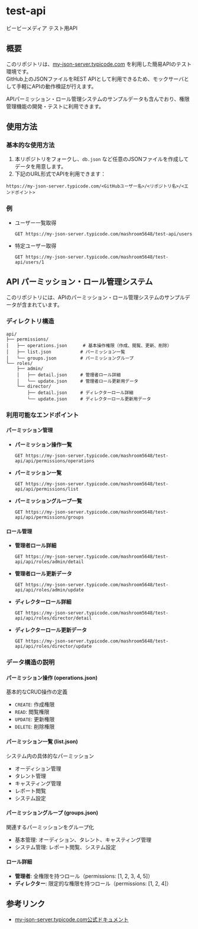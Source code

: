 # test-api

ビービーメディア テスト用API

## 概要

このリポジトリは、[my-json-server.typicode.com](https://my-json-server.typicode.com/) を利用した簡易APIのテスト環境です。  
GitHub上のJSONファイルをREST APIとして利用できるため、モックサーバとして手軽にAPIの動作検証が行えます。

APIパーミッション・ロール管理システムのサンプルデータも含んでおり、権限管理機能の開発・テストに利用できます。

## 使用方法

### 基本的な使用方法

1. 本リポジトリをフォークし、`db.json` など任意のJSONファイルを作成してデータを用意します。
2. 下記のURL形式でAPIを利用できます：

```
https://my-json-server.typicode.com/<GitHubユーザー名>/<リポジトリ名>/<エンドポイント>
```

### 例

- ユーザー一覧取得

  ```
  GET https://my-json-server.typicode.com/mashroom5648/test-api/users
  ```

- 特定ユーザー取得

  ```
  GET https://my-json-server.typicode.com/mashroom5648/test-api/users/1
  ```

## API パーミッション・ロール管理システム

このリポジトリには、APIのパーミッション・ロール管理システムのサンプルデータが含まれています。

### ディレクトリ構造

```
api/
├── permissions/
│   ├── operations.json      # 基本操作権限（作成、閲覧、更新、削除）
│   ├── list.json           # パーミッション一覧
│   └── groups.json         # パーミッショングループ
└── roles/
    ├── admin/
    │   ├── detail.json     # 管理者ロール詳細
    │   └── update.json     # 管理者ロール更新用データ
    └── director/
        ├── detail.json     # ディレクターロール詳細
        └── update.json     # ディレクターロール更新用データ
```

### 利用可能なエンドポイント

#### パーミッション管理

- **パーミッション操作一覧**
  ```
  GET https://my-json-server.typicode.com/mashroom5648/test-api/api/permissions/operations
  ```

- **パーミッション一覧**
  ```
  GET https://my-json-server.typicode.com/mashroom5648/test-api/api/permissions/list
  ```

- **パーミッショングループ一覧**
  ```
  GET https://my-json-server.typicode.com/mashroom5648/test-api/api/permissions/groups
  ```

#### ロール管理

- **管理者ロール詳細**
  ```
  GET https://my-json-server.typicode.com/mashroom5648/test-api/api/roles/admin/detail
  ```

- **管理者ロール更新データ**
  ```
  GET https://my-json-server.typicode.com/mashroom5648/test-api/api/roles/admin/update
  ```

- **ディレクターロール詳細**
  ```
  GET https://my-json-server.typicode.com/mashroom5648/test-api/api/roles/director/detail
  ```

- **ディレクターロール更新データ**
  ```
  GET https://my-json-server.typicode.com/mashroom5648/test-api/api/roles/director/update
  ```

### データ構造の説明

#### パーミッション操作 (operations.json)
基本的なCRUD操作の定義
- `CREATE`: 作成権限
- `READ`: 閲覧権限
- `UPDATE`: 更新権限
- `DELETE`: 削除権限

#### パーミッション一覧 (list.json)
システム内の具体的なパーミッション
- オーディション管理
- タレント管理
- キャスティング管理
- レポート閲覧
- システム設定

#### パーミッショングループ (groups.json)
関連するパーミッションをグループ化
- 基本管理: オーディション、タレント、キャスティング管理
- システム管理: レポート閲覧、システム設定

#### ロール詳細
- **管理者**: 全権限を持つロール（permissions: [1, 2, 3, 4, 5]）
- **ディレクター**: 限定的な権限を持つロール（permissions: [1, 2, 4]）

## 参考リンク

- [my-json-server.typicode.com公式ドキュメント](https://github.com/typicode/json-server)
